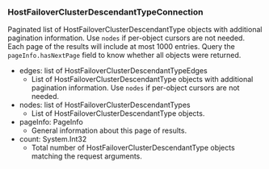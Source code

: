 ### HostFailoverClusterDescendantTypeConnection
Paginated list of HostFailoverClusterDescendantType objects with additional pagination information. Use `nodes` if per-object cursors are not needed. Each page of the results will include at most 1000 entries. Query the `pageInfo.hasNextPage` field to know whether all objects were returned.

- edges: list of HostFailoverClusterDescendantTypeEdges
  - List of HostFailoverClusterDescendantType objects with additional pagination information. Use `nodes` if per-object cursors are not needed.
- nodes: list of HostFailoverClusterDescendantTypes
  - List of HostFailoverClusterDescendantType objects.
- pageInfo: PageInfo
  - General information about this page of results.
- count: System.Int32
  - Total number of HostFailoverClusterDescendantType objects matching the request arguments.
